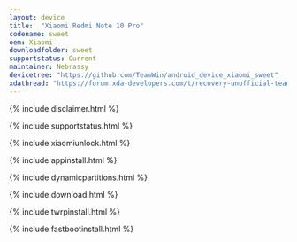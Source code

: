 ```yaml
---
layout: device
title:  "Xiaomi Redmi Note 10 Pro"
codename: sweet
oem: Xiaomi
downloadfolder: sweet
supportstatus: Current
maintainer: Nebrassy
devicetree: "https://github.com/TeamWin/android_device_xiaomi_sweet"
xdathread: "https://forum.xda-developers.com/t/recovery-unofficial-teamwin-recovery-project.4248449/"
---
```


{% include disclaimer.html %}

{% include supportstatus.html %}

{% include xiaomiunlock.html %}

{% include appinstall.html %}

{% include dynamicpartitions.html %}

{% include download.html %}

{% include twrpinstall.html %}

{% include fastbootinstall.html %}
